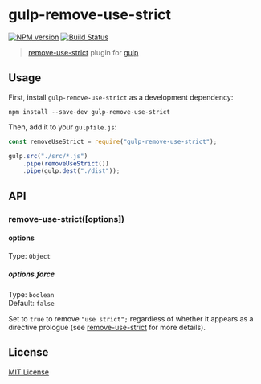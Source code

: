# gulp-remove-use-strict

[![NPM version][npm-image]][npm-url] [![Build Status][travis-image]][travis-url]


> [remove-use-strict](azu/remove-use-strict) plugin for [gulp](https://github.com/wearefractal/gulp)

## Usage

First, install `gulp-remove-use-strict` as a development dependency:

```shell
npm install --save-dev gulp-remove-use-strict
```

Then, add it to your `gulpfile.js`:

```javascript
const removeUseStrict = require("gulp-remove-use-strict");

gulp.src("./src/*.js")
	.pipe(removeUseStrict())
	.pipe(gulp.dest("./dist"));
```

## API

### remove-use-strict([options])

#### options

Type: `Object`

##### options.force

Type: `boolean`<br>
Default: `false`

  Set to `true` to remove `"use strict";` regardless of whether it appears as a directive prologue (see [remove-use-strict](azu/remove-use-strict) for more details).


## License

[MIT License](http://en.wikipedia.org/wiki/MIT_License)

[npm-url]: https://npmjs.org/package/gulp-remove-use-strict
[npm-image]: https://badge.fury.io/js/gulp-remove-use-strict.png

[travis-url]: http://travis-ci.org/azu/gulp-remove-use-strict
[travis-image]: https://secure.travis-ci.org/azu/gulp-remove-use-strict.png?branch=master

[coveralls-url]: https://coveralls.io/r/azu/gulp-remove-use-strict
[coveralls-image]: https://coveralls.io/repos/azu/gulp-remove-use-strict/badge.png

[depstat-url]: https://david-dm.org/azu/gulp-remove-use-strict
[depstat-image]: https://david-dm.org/azu/gulp-remove-use-strict.png
